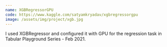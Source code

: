 ```yaml
---
name: XGBRegressorGPU
code: https://www.kaggle.com/satyamkryadav/xgbregressorgpu
image: /assets/img/project/xgb.jpg
---
```


I used XGBRegressor and configured it with GPU for the regression task in Tabular Playground Series - Feb 2021.